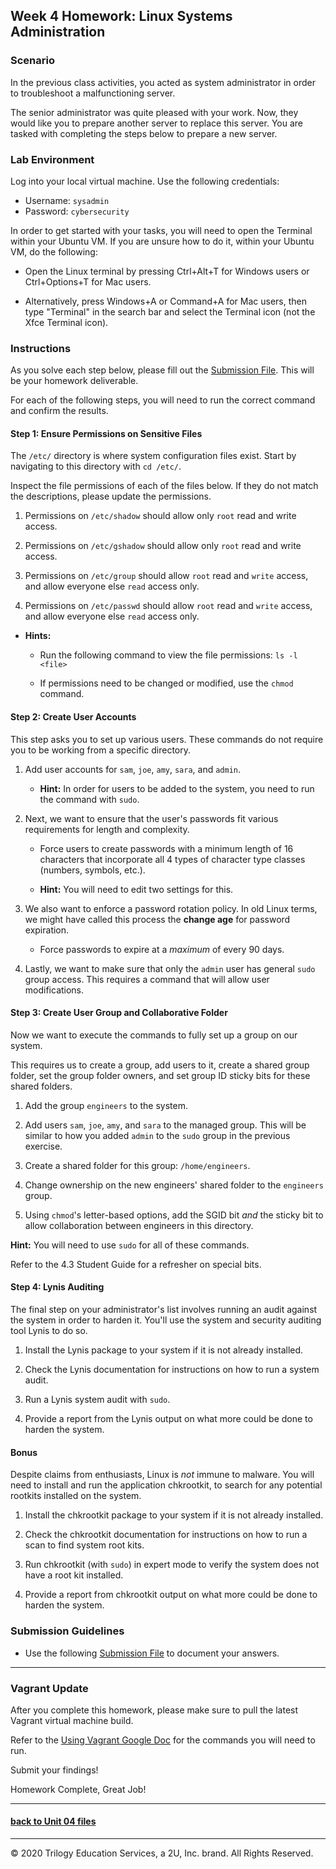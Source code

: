## Week 4 Homework: Linux Systems Administration

### Scenario 
In the previous class activities, you acted as system administrator in order to troubleshoot a malfunctioning server.

The senior administrator was quite pleased with your work. Now, they would like you to prepare another server to replace this server. You are tasked with completing the steps below to prepare a new server.

### Lab Environment
Log into your local virtual machine. Use the following credentials:

- Username: `sysadmin`
- Password: `cybersecurity`

In order to get started with your tasks, you will need to open the Terminal within your Ubuntu VM. If you are unsure how to do it, within your Ubuntu VM, do the following:

- Open the Linux terminal by pressing Ctrl+Alt+T for Windows users or Ctrl+Options+T for Mac users.

- Alternatively, press Windows+A or Command+A for Mac users, then type "Terminal" in the search bar and select the Terminal icon (not the Xfce Terminal icon).

### Instructions

As you solve each step below, please fill out the [Submission File](SubmissionFile.md). This will be your homework deliverable.

For each of the following steps, you will need to run the correct command and confirm the results.

#### Step 1: Ensure Permissions on Sensitive Files

The `/etc/` directory is where system configuration files exist. Start by navigating to this directory with `cd /etc/`.

Inspect the file permissions of each of the files below. If they do not match the descriptions, please update the permissions.

  1. Permissions on `/etc/shadow` should allow only `root` read and write access.

  2. Permissions on `/etc/gshadow` should allow only `root` read and write access.

  3. Permissions on `/etc/group` should allow `root` read and `write` access, and allow everyone else `read` access only.

  4. Permissions on `/etc/passwd` should allow `root` read and `write` access, and allow everyone else `read` access only.

 - **Hints:** 
 
    - Run the following command to view the file permissions: `ls -l <file>`

    - If permissions need to be changed or modified, use the `chmod` command.


#### Step 2: Create User Accounts

This step asks you to set up various users. These commands do not require you to be working from a specific directory.

1. Add user accounts for `sam`, `joe`, `amy`, `sara`, and `admin`.

    -  **Hint:** In order for users to be added to the system, you need to run the command with `sudo`.

2. Next, we want to ensure that the user's passwords fit various requirements for length and complexity.

    - Force users to create passwords with a minimum length of 16 characters that incorporate all 4 types of character type classes (numbers, symbols, etc.).
  
   - **Hint:** You will need to edit two settings for this.

3. We also want to enforce a password rotation policy. In old Linux terms, we might have called this process the **change age** for password expiration.

    - Force passwords to expire at a _maximum_ of every 90 days.

4. Lastly, we want to make sure that only the `admin` user has general `sudo` group access. This requires a command that will allow user modifications.

#### Step 3: Create User Group and Collaborative Folder

Now we want to execute the commands to fully set up a group on our system.

This requires us to create a group, add users to it, create a shared group folder, set the group folder owners, and set group ID sticky bits for these shared folders.

1. Add the group `engineers` to the system.

2. Add users `sam`, `joe`, `amy`, and `sara` to the managed group. This will be similar to how you added `admin` to the `sudo` group in the previous exercise.

3. Create a shared folder for this group: `/home/engineers`.

4. Change ownership on the new engineers' shared folder to the `engineers` group.

5. Using `chmod`'s letter-based options, add the SGID bit _and_ the sticky bit to allow collaboration between engineers in this directory.

  **Hint:** You will need to use `sudo` for all of these commands.

Refer to the 4.3 Student Guide for a refresher on special bits.  

#### Step 4: Lynis Auditing

The final step on your administrator's list involves running an audit against the system in order to harden it. You'll use the system and security auditing tool Lynis to do so.

1. Install the Lynis package to your system if it is not already installed.

2. Check the Lynis documentation for instructions on how to run a system audit.

3. Run a Lynis system audit with `sudo`.

4. Provide a report from the Lynis output on what more could be done to harden the system.


#### Bonus 

Despite claims from enthusiasts, Linux is _not_ immune to malware. You will need to install and run the application chkrootkit, to search for any potential rootkits installed on the system.

1. Install the chkrootkit package to your system if it is not already installed.

2. Check the chkrootkit documentation for instructions on how to run a scan to find system root kits.

3. Run chkrootkit (with `sudo`) in expert mode to verify the system does not have a root kit installed.

4. Provide a report from chkrootkit output on what more could be done to harden the system.


### Submission Guidelines 
- Use the following [Submission File](SubmissionFile.md) to document your answers. 

- - -

### Vagrant Update

After you complete this homework, please make sure to pull the latest Vagrant virtual machine build. 

Refer to the [Using Vagrant Google Doc](https://docs.google.com/document/d/1h-zcoKt6c4AnZBENHLPWsXJ1djs1c96-9zkf7Jsb_GQ/) for the commands you will need to run. 

Submit your findings!

Homework Complete, Great Job!

- - - 

#### [back to Unit 04 files](https://rice.bootcampcontent.com/Rice-Coding-Bootcamp/ru-hou-cyber-pt-05-2020-u-c/tree/master/course/unit_04/README.md)


---
© 2020 Trilogy Education Services, a 2U, Inc. brand. All Rights Reserved.
